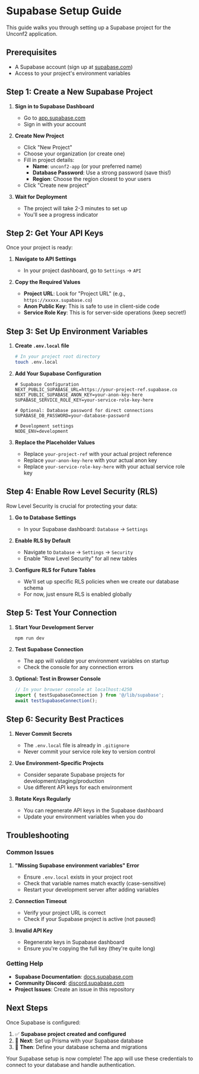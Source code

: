 # Supabase Setup Guide

This guide walks you through setting up a Supabase project for the Unconf2 application.

## Prerequisites

- A Supabase account (sign up at [supabase.com](https://supabase.com))
- Access to your project's environment variables

## Step 1: Create a New Supabase Project

1. **Sign in to Supabase Dashboard**

   - Go to [app.supabase.com](https://app.supabase.com)
   - Sign in with your account

2. **Create New Project**

   - Click "New Project"
   - Choose your organization (or create one)
   - Fill in project details:
     - **Name**: `unconf2-app` (or your preferred name)
     - **Database Password**: Use a strong password (save this!)
     - **Region**: Choose the region closest to your users
   - Click "Create new project"

3. **Wait for Deployment**
   - The project will take 2-3 minutes to set up
   - You'll see a progress indicator

## Step 2: Get Your API Keys

Once your project is ready:

1. **Navigate to API Settings**

   - In your project dashboard, go to `Settings` → `API`

2. **Copy the Required Values**
   - **Project URL**: Look for "Project URL" (e.g., `https://xxxxx.supabase.co`)
   - **Anon Public Key**: This is safe to use in client-side code
   - **Service Role Key**: This is for server-side operations (keep secret!)

## Step 3: Set Up Environment Variables

1. **Create `.env.local` file**

   ```bash
   # In your project root directory
   touch .env.local
   ```

2. **Add Your Supabase Configuration**

   ```env
   # Supabase Configuration
   NEXT_PUBLIC_SUPABASE_URL=https://your-project-ref.supabase.co
   NEXT_PUBLIC_SUPABASE_ANON_KEY=your-anon-key-here
   SUPABASE_SERVICE_ROLE_KEY=your-service-role-key-here

   # Optional: Database password for direct connections
   SUPABASE_DB_PASSWORD=your-database-password

   # Development settings
   NODE_ENV=development
   ```

3. **Replace the Placeholder Values**
   - Replace `your-project-ref` with your actual project reference
   - Replace `your-anon-key-here` with your actual anon key
   - Replace `your-service-role-key-here` with your actual service role key

## Step 4: Enable Row Level Security (RLS)

Row Level Security is crucial for protecting your data:

1. **Go to Database Settings**

   - In your Supabase dashboard: `Database` → `Settings`

2. **Enable RLS by Default**

   - Navigate to `Database` → `Settings` → `Security`
   - Enable "Row Level Security" for all new tables

3. **Configure RLS for Future Tables**
   - We'll set up specific RLS policies when we create our database schema
   - For now, just ensure RLS is enabled globally

## Step 5: Test Your Connection

1. **Start Your Development Server**

   ```bash
   npm run dev
   ```

2. **Test Supabase Connection**

   - The app will validate your environment variables on startup
   - Check the console for any connection errors

3. **Optional: Test in Browser Console**
   ```javascript
   // In your browser console at localhost:4250
   import { testSupabaseConnection } from '@/lib/supabase';
   await testSupabaseConnection();
   ```

## Step 6: Security Best Practices

1. **Never Commit Secrets**

   - The `.env.local` file is already in `.gitignore`
   - Never commit your service role key to version control

2. **Use Environment-Specific Projects**

   - Consider separate Supabase projects for development/staging/production
   - Use different API keys for each environment

3. **Rotate Keys Regularly**
   - You can regenerate API keys in the Supabase dashboard
   - Update your environment variables when you do

## Troubleshooting

### Common Issues

1. **"Missing Supabase environment variables" Error**

   - Ensure `.env.local` exists in your project root
   - Check that variable names match exactly (case-sensitive)
   - Restart your development server after adding variables

2. **Connection Timeout**

   - Verify your project URL is correct
   - Check if your Supabase project is active (not paused)

3. **Invalid API Key**
   - Regenerate keys in Supabase dashboard
   - Ensure you're copying the full key (they're quite long)

### Getting Help

- **Supabase Documentation**: [docs.supabase.com](https://docs.supabase.com)
- **Community Discord**: [discord.supabase.com](https://discord.supabase.com)
- **Project Issues**: Create an issue in this repository

## Next Steps

Once Supabase is configured:

1. ✅ **Supabase project created and configured**
2. 🔄 **Next**: Set up Prisma with your Supabase database
3. 🔄 **Then**: Define your database schema and migrations

Your Supabase setup is now complete! The app will use these credentials to connect to your database and handle authentication.
